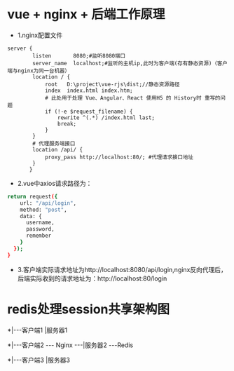 # vue + nginx + 后端工作原理
* 1.nginx配置文件
```bahs
server {
        listen       8080;#监听8080端口
        server_name  localhost;#监听的主机ip,此时为客户端(存有静态资源)（客户端与nginx为同一台机器）
        location / {
            root   D:\project\vue-rjs\dist;//静态资源路径
            index  index.html index.htm;
			# 此处用于处理 Vue、Angular、React 使用H5 的 History时 重写的问题
            if (!-e $request_filename) {
                rewrite ^(.*) /index.html last;
                break;
            }
        }
		# 代理服务端接口
        location /api/ {
            proxy_pass http://localhost:80/; #代理请求接口地址
        }
       }
```
* 2.vue中axios请求路径为：
```bash
return request({
    url: "/api/login",
    method: "post",
    data: {
      username,
      password,
      remember
    }
  });
}
```
* 3.客户端实际请求地址为http://localhost:8080/api/login,nginx反向代理后，后端实际收到的请求地址为：http://localhost:80/login

# redis处理session共享架构图
*|---客户端1                |服务器1             
        
           
*|---客户端2  --- Nginx  ---|服务器2  ---Redis
          
       
*|---客户端3                |服务器3
